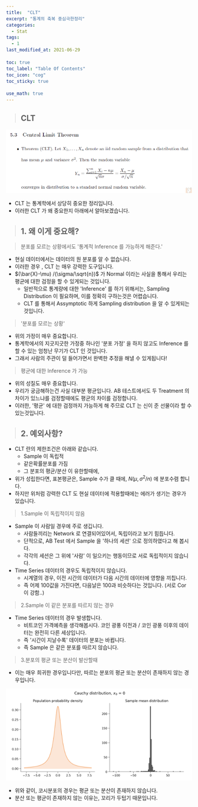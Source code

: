 ```yaml
---
title:  "CLT"
excerpt: "통계의 축복 중심극한정리"
categories:
  - Stat
tags:
  - 1
last_modified_at: 2021-06-29

toc: true
toc_label: "Table Of Contents"
toc_icon: "cog"
toc_sticky: true

use_math: true
---
```


> ## CLT

![png](/assets/images/Stat/7_1.png)

- CLT 는 통계학에서 상당히 중요한 정리입니다. 
- 이러한 CLT 가 왜 중요한지 아래에서 알아보겠습니다.

> ## 1. 왜 이게 중요해?

> 분포를 모르는 상황에서도 '통계적 Inference 를 가능하게 해준다.'

- 현실 데이터에서는 데이터의 원 분포를 알 수 없습니다. 
- 이러한 경우 , CLT 는 매우 강력한 도구입니다. 
- $(\bar{X}-\mu) /(\sigma/\sqrt{n})$ 가 Normal 이라는 사실을 통해서 우리는 평균에 대한 검정을 할 수 있게되는 것입니다. 
  - 일반적으로 통계량에 대한 'Inference' 를 하기 위해서는, Sampling Distribution 이 필요하며, 이를 정확히 구하는것은 어렵습니다.
  - CLT 를 통해서 Assymptotic 하게 Sampling distribution 을 알 수 있게되는 것입니다. 

> '분포를 모르는 상황'

- 위의 가정이 매우 중요합니다. 
- 통계학에서의 지긋지긋한 가정중 하나인 '분포 가정' 을 하지 않고도 Inference 를 할 수 있는 엄청난 무기가 CLT 인 것입니다. 
- 그래서 사람의 주관이 덜 들어가면서 완벽한 추정을 해낼 수 있게됩니다! 

> 평균에 대한 Inference 가 가능

- 위의 성질도 매우 중요합니다. 
- 우리가 궁금해하는건 사실 대부분 평균입니다. AB 테스트에서도 두 Treatment 의 차이가 있느냐를 검정할때에도 평균의 차이를 검정합니다. 
- 이러한, '평균' 에 대한 검정까지 가능하게 해 주므로 CLT 는 신이 준 선물이라 할 수 있는것입니다. 

> ## 2. 예외사항?

- CLT 란의 제한조건은 아래와 같습니다. 
  - Sample 이 독립적 
  - 같은확률분포를 가짐
  - 그 분포의 평균/분산 이 유한할때에,
- 위가 성립한다면, 표본평균은, Sample 수가 클 때에, $N(\mu,\sigma^2/n)$  에 분포수렴 합니다. 
- 하지만 위처럼 강력한 CLT 도 현실 데이터에 적용할때에는 에러가 생기는 경우가 있습니다. 

> 1.Sample 이 독립적이지 않음

- Sample 이 사람일 경우에 주로 생깁니다.
  - 사람들끼리는 Network 로 연결되어있어서, 독립이라고 보기 힘듭니다. 
  - 단적으로, AB Test 에서 Sample 을 '하나의 세션' 으로 정의하였다고 해 봅시다. 
  - 각각의 세션은 그 위에 '사람' 이 일으키는 행동이므로 서로 독립적이지 않습니다. 
- Time Series 데이터의 경우도 독립적이지 않습니다.
  - 시계열의 경우, 이전 시간의 데이터가 다음 시간의 데이터에 영향을 끼칩니다.
  - 즉 어제 100값을 가진다면, 다음날은 100과 비슷하다는 것입니다. (서로 Cor 이 강함..)

> 2.Sample 이 같은 분포를 따르지 않는 경우

- Time Series 데이터의 경우 발생합니다.
  - 비트코인 가격예측을 생각해봅시다. 코인 광풍 이전과 / 코인 광풍 이후의 데이터는 완전히 다른 세상입니다. 
  - 즉 '시간이 지날수록' 데이터의 분포는 바뀝니다.
  - 즉 Sample 은 같은 분포를 따르지 않습니다. 

> 3.분포의 평균 또는 분산이 발산할때

- 이는 매우 희귀한 경우입니다만, 따르는 분포의 평균 또는 분산이 존재하지 않는 경우입니다.

![png](/assets/images/Stat/7_2.png)

- 위와 같이, 코시분포의 경우는 평균 또는 분산이 존재하지 않습니다. 
- 분산 또는 평균이 존재하지 않는 이유는, 꼬리가 두텁기 때문입니다. 

